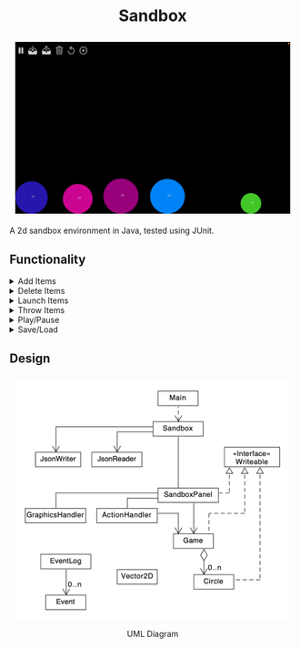 <div align="center">
    <h1>
        Sandbox
    </h1>
</div>

<div style="overflow-x:scroll; white-space:nowrap; text-align:center;">
    <div style="display:inline-block; margin-right:10px; margin-left:10px; margin-top:10px;">
        <img src="screenshots/intro.gif">
        <p style="margin-bottom:-10px;">  </p>
    </div>
</div>

A 2d sandbox environment in Java, tested using JUnit.



## Functionality

<details><summary> Add Items</summary>
<div style="display:inline-block; margin-right:10px; margin-left:10px; margin-top:10px;">
    <img src="screenshots/add.gif">
</div>
<div style="display:inline-block; margin-right:10px; margin-left:10px; margin-top:10px;">
    <img src="screenshots/add2.gif">
</div>
</details>

<details><summary> Delete Items</summary>
<div style="display:inline-block; margin-right:10px; margin-left:10px; margin-top:10px;">
    <img src="screenshots/delete.gif">
</div>
</details>

<details><summary> Launch Items</summary>
<div style="display:inline-block; margin-right:10px; margin-left:10px; margin-top:10px;">
    <img src="screenshots/launch.gif">
</div>
</details>

<details><summary> Throw Items</summary>
<div style="display:inline-block; margin-right:10px; margin-left:10px; margin-top:10px;">
    <img src="screenshots/throw.gif">
</div>
</details>

<details><summary> Play/Pause </summary>
<div style="display:inline-block; margin-right:10px; margin-left:10px; margin-top:10px;">
    <img src="screenshots/playpause.gif">
</div>
</details>

<details><summary> Save/Load</summary>
<div style="display:inline-block; margin-right:10px; margin-left:10px; margin-top:10px;">
    <img src="screenshots/loadsave.gif">
</div>
</details>

## Design

<div style="overflow-x:scroll; white-space:nowrap; text-align:center;">
    <div style="display:inline-block; margin-right:10px; margin-left:10px; margin-top:10px;">
        <img src="screenshots/UML Diagram.png">
        <p style="margin-bottom:-10px;"> UML Diagram </p>
    </div>
</div>

<!-- <div style="overflow-x:scroll; white-space:nowrap; text-align:center;">
    <div style="display:inline-block; margin-right:10px; margin-left:10px; margin-top:10px;">
        <img src="screenshots/add.gif">
        <p style="margin-bottom:-10px;"> Add Items 1 </p>
    </div>
    <div style="display:inline-block; margin-right:10px; margin-left:10px; margin-top:10px;">
        <img src="screenshots/add2.gif">
        <p style="margin-bottom:-10px;"> Add Items 2 </p>
    </div>
    <div style="display:inline-block; margin-right:10px; margin-left:10px; margin-top:10px;">
        <img src="screenshots/delete.gif">
        <p style="margin-bottom:-10px;"> Delete Items </p>
    </div>
    <div style="display:inline-block; margin-right:10px; margin-left:10px; margin-top:10px;">
        <img src="screenshots/launch.gif">
        <p style="margin-bottom:-10px;"> Launch Items </p>
    </div>
    <div style="display:inline-block; margin-right:10px; margin-left:10px; margin-top:10px;">
        <img src="screenshots/throw.gif">
        <p style="margin-bottom:-10px;"> Throw Items </p>
    </div>
    <div style="display:inline-block; margin-right:10px; margin-left:10px; margin-top:10px;">
        <img src="screenshots/playpause.gif">
        <p style="margin-bottom:-10px;"> Play/Pause </p>
    </div>
    <div style="display:inline-block; margin-right:10px; margin-left:10px; margin-top:10px;">
        <img src="screenshots/loadsave.gif">
        <p style="margin-bottom:-10px;"> Save/Load </p>
    </div>
</div> -->
